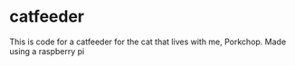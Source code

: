 # catfeeder
This is code for a catfeeder for the cat that lives with me, Porkchop. Made using a raspberry pi
